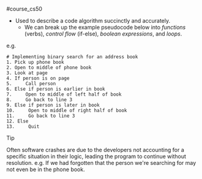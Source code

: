 #course_cs50

- Used to describe a code algorithm succinctly and accurately.
    - We can break up the example pseudocode below into _functions_ (verbs), *control flow* (if-else), *boolean expressions*, and *loops*.

e.g. 

```
# Implementing binary search for an address book
1. Pick up phone book
2. Open to middle of phone book
3. Look at page
4. If person is on page
5.     Call person
6. Else if person is earlier in book
7.     Open to middle of left half of book
8.     Go back to line 3
9. Else if person is later in book
10.     Open to middle of right half of book
11.     Go back to line 3
12. Else
13.     Quit
```

> [!tip]
> Often software crashes are due to the developers not accounting for a specific situation in their logic, leading the program to continue without resolution. e.g. If we had forgotten that the person we're searching for may not even be in the phone book.

